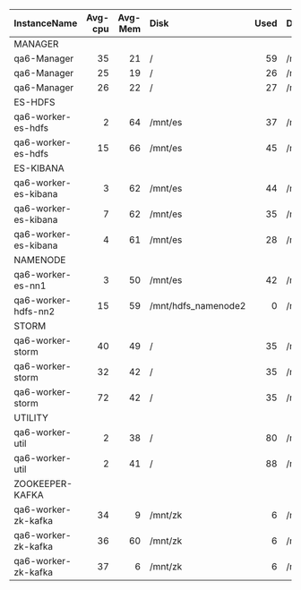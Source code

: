 | InstanceName         |   Avg-cpu |   Avg-Mem | Disk                |   Used | Disk                |   Used |
|:---------------------|----------:|----------:|:--------------------|-------:|:--------------------|-------:|
| MANAGER              |           |           |                     |        |                     |        |
| qa6-Manager          |        35 |        21 | /                   |     59 | /mnt/local          |      0 |
| qa6-Manager          |        25 |        19 | /                   |     26 | /mnt/local          |      0 |
| qa6-Manager          |        26 |        22 | /                   |     27 | /mnt/local          |      0 |
| ES-HDFS              |           |           |                     |        |                     |        |
| qa6-worker-es-hdfs   |         2 |        64 | /mnt/es             |     37 | /mnt/hdfs           |     19 |
| qa6-worker-es-hdfs   |        15 |        66 | /mnt/es             |     45 | /mnt/hdfs           |     18 |
| ES-KIBANA            |           |           |                     |        |                     |        |
| qa6-worker-es-kibana |         3 |        62 | /mnt/es             |     44 | /mnt/es_log         |     76 |
| qa6-worker-es-kibana |         7 |        62 | /mnt/es             |     35 | /mnt/es_log         |     67 |
| qa6-worker-es-kibana |         4 |        61 | /mnt/es             |     28 | /mnt/es_log         |     74 |
| NAMENODE             |           |           |                     |        |                     |        |
| qa6-worker-es-nn1    |         3 |        50 | /mnt/es             |     42 | /mnt/hdfs_namenode1 |      0 |
| qa6-worker-hdfs-nn2  |        15 |        59 | /mnt/hdfs_namenode2 |      0 | /mnt/hdfs           |     19 |
| STORM                |           |           |                     |        |                     |        |
| qa6-worker-storm     |        40 |        49 | /                   |     35 | /mnt/local          |     20 |
| qa6-worker-storm     |        32 |        42 | /                   |     35 | /mnt/local          |     17 |
| qa6-worker-storm     |        72 |        42 | /                   |     35 | /mnt/local          |     23 |
| UTILITY              |           |           |                     |        |                     |        |
| qa6-worker-util      |         2 |        38 | /                   |     80 | /mnt/local          |     15 |
| qa6-worker-util      |         2 |        41 | /                   |     88 | /mnt/local          |     14 |
| ZOOKEEPER-KAFKA      |           |           |                     |        |                     |        |
| qa6-worker-zk-kafka  |        34 |         9 | /mnt/zk             |      6 | /mnt/kafka          |      0 |
| qa6-worker-zk-kafka  |        36 |        60 | /mnt/zk             |      6 | /mnt/kafka          |      0 |
| qa6-worker-zk-kafka  |        37 |         6 | /mnt/zk             |      6 | /mnt/kafka          |      0 |
